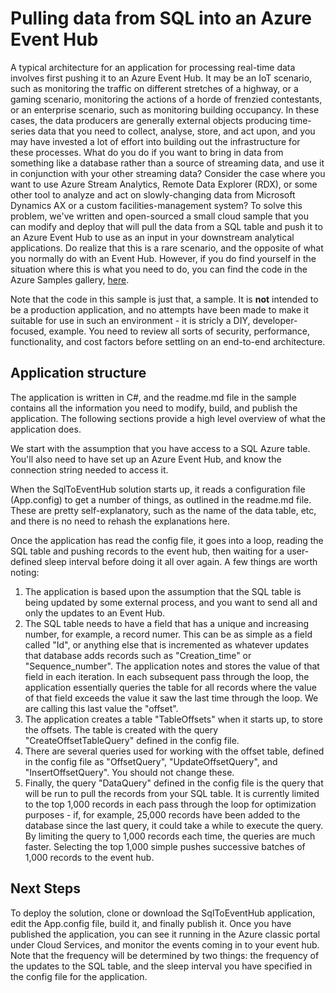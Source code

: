 <properties
   pageTitle="Pulling SQL data into Azure Event Hubs | Microsoft Azure"
   description="Overview of the Event Hubs import from SQL sample"
   services="event-hubs"
   documentationCenter="na"
   authors="spyrossak"
   manager="timlt"
   editor=""/>

<tags 
   ms.service="event-hubs"
   ms.devlang="na"
   ms.topic="article"
   ms.tgt_pltfrm="na"
   ms.workload="na"
   ms.date="05/31/2016"
   ms.author="spyros;sethm" />

# Pulling data from SQL into an Azure Event Hub

A typical architecture for an application for processing real-time data involves 
first pushing it to an Azure Event Hub. It may be an IoT scenario, such as 
monitoring the traffic on different stretches of a highway, or a gaming scenario, monitoring 
the actions of a horde of frenzied contestants, or an enterprise scenario, such as
monitoring building occupancy. In these cases, the data producers are generally external 
objects producing time-series data that you need to collect, analyse, store, and act upon, 
and you may have invested a lot of effort into building out the infrastructure for these
processes. What do you do if you want to bring in data from something like a database rather
than a source of streaming data, and use it in conjunction with your other streaming data? 
Consider the case where you want to use Azure Stream Analytics, Remote Data Explorer (RDX), or 
some other tool to analyze and act on slowly-changing data from Microsoft Dynamics AX or a 
custom facilities-management system? To solve this problem, we've written and open-sourced a small cloud 
sample that you can modify and deploy that will pull the data from a SQL table and push it
to an Azure Event Hub to use as an input in your downstream analytical applications. Do realize that this is a 
rare scenario, and the opposite of what you normally do with an Event Hub. However, if you 
do find yourself in the situation where this is what you need to do, you can find the code in the Azure
Samples gallery, [here](https://azure.microsoft.com/documentation/samples/event-hubs-dotnet-import-from-sql/).  

Note that the code in this sample is just that, a sample. It is **not** intended to be a production application, and no attempts have been made to make it suitable for use
in such an environment - it is stricly a DIY, developer-focused, example. 
You need to review all sorts of security, performance, functionality, and cost factors before settling on 
an end-to-end architecture.

## Application structure

The application is written in C#, and the readme.md file in the sample contains all the information you need to
modify, build, and publish the application. The following sections provide a high level overview of what the 
application does.

We start with the assumption that you have access to a SQL Azure table. You'll also need to have set
up an Azure Event Hub, and know the connection string needed to access it.

When the SqlToEventHub solution starts up, it reads a configuration file (App.config) 
to get a number of things, as outlined in the readme.md file. These are pretty self-explanatory,
such as the name of the data table, etc, and there is no need to rehash the explanations
here. 

Once the application has read the config file, it goes into a loop, reading the SQL table and 
pushing records to the event hub, then waiting for a user-defined sleep interval before doing it 
all over again. A few things are worth noting:

1. The application is based upon the assumption that the SQL table is being updated by some
external process, and you want to send all and only the updates to an Event Hub.
2. The SQL table needs to have a field that has a unique and increasing number, for example,
a record numer. This can be as simple as a field called "Id", or anything else that is 
incremented as whatever updates that database adds records such as "Creation_time" or "Sequence_number". The application notes and stores
the value of that field in each iteration. In each subsequent pass through the loop, the
application essentially queries the table for all records where the value of that field exceeds
the value it saw the last time through the loop. We are calling this last value the "offset".
3. The application creates a table "TableOffsets" when it starts up, to store the offsets. The
table is created with the query "CreateOffsetTableQuery" defined in the config file. 
4. There are several queries used for working with the offset table, defined in the config
file as "OffsetQuery", "UpdateOffsetQuery", and "InsertOffsetQuery". You should not change these.
5. Finally, the query "DataQuery" defined in the config file is the query that will be run to
pull the records from your SQL table. It is currently limited to the top 1,000 records in each pass
through the loop for optimization purposes - if, for example, 25,000 records have been added
to the database since the last query, it could take a while to execute the query. By limiting
the query to 1,000 records each time, the queries are much faster. Selecting 
the top 1,000 simple pushes successive batches of 1,000 records to the event hub.    

## Next Steps

To deploy the solution, clone or download the SqlToEventHub 
application, edit the App.config file, build it, and finally publish it. Once you have published the application, 
you can see it running in the Azure classic portal under Cloud Services, and monitor the events
coming in to your event hub. Note that the frequency will be determined by two things: the
frequency of the updates to the SQL table, and the sleep interval you have specified in the
config file for the application.